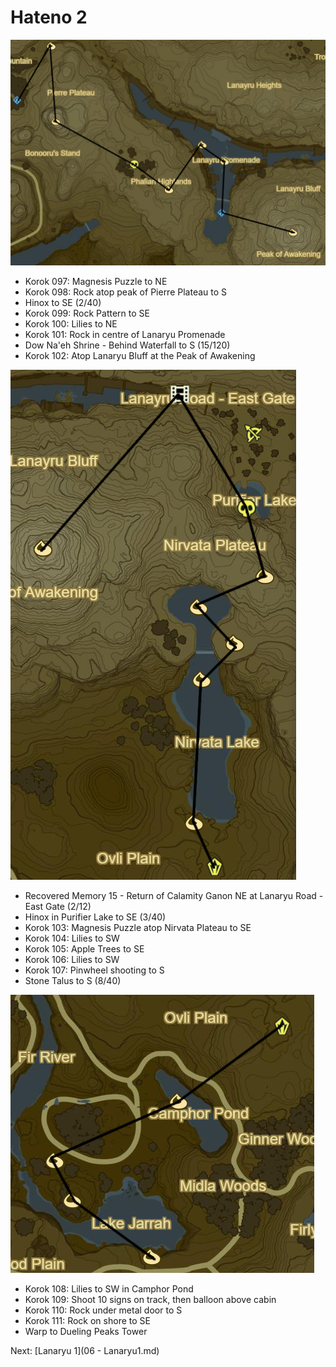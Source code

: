 # Hateno 2

![Hateno6](images/Hateno6.PNG)

* Korok 097: Magnesis Puzzle to NE
* Korok 098: Rock atop peak of Pierre Plateau to S
* Hinox to SE (2/40)
* Korok 099: Rock Pattern to SE
* Korok 100: Lilies to NE
* Korok 101: Rock in centre of Lanaryu Promenade
* Dow Na'eh Shrine - Behind Waterfall to S (15/120)
* Korok 102: Atop Lanaryu Bluff at the Peak of Awakening

![Hateno7](images/Hateno7.PNG)

* Recovered Memory 15 - Return of Calamity Ganon NE at Lanaryu Road - East Gate (2/12)
* Hinox in Purifier Lake to SE (3/40)
* Korok 103: Magnesis Puzzle atop Nirvata Plateau to SE
* Korok 104: Lilies to SW
* Korok 105: Apple Trees to SE
* Korok 106: Lilies to SW
* Korok 107: Pinwheel shooting to S
* Stone Talus to S (8/40)

![Hateno8](images/Hateno8.PNG)

* Korok 108: Lilies to SW in Camphor Pond
* Korok 109: Shoot 10 signs on track, then balloon above cabin
* Korok 110: Rock under metal door to S
* Korok 111: Rock on shore to SE
* Warp to Dueling Peaks Tower

Next: [Lanaryu 1](06 - Lanaryu1.md)
